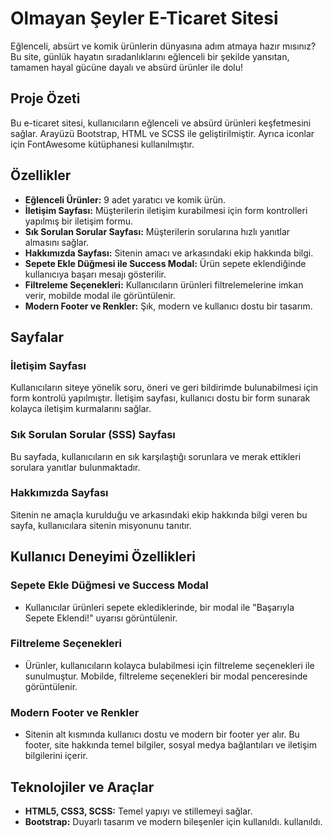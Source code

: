 # Olmayan Şeyler E-Ticaret Sitesi

Eğlenceli, absürt ve komik ürünlerin dünyasına adım atmaya hazır mısınız? Bu site, günlük hayatın sıradanlıklarını eğlenceli bir şekilde yansıtan, tamamen hayal gücüne dayalı ve absürd ürünler ile dolu! 

## Proje Özeti

Bu e-ticaret sitesi, kullanıcıların eğlenceli ve absürd ürünleri keşfetmesini sağlar. Arayüzü Bootstrap, HTML ve SCSS ile geliştirilmiştir. Ayrıca iconlar için FontAwesome kütüphanesi kullanılmıştır.

## Özellikler

- **Eğlenceli Ürünler:** 9 adet yaratıcı ve komik ürün.
- **İletişim Sayfası:** Müşterilerin iletişim kurabilmesi için form kontrolleri yapılmış bir iletişim formu.
- **Sık Sorulan Sorular Sayfası:** Müşterilerin sorularına hızlı yanıtlar almasını sağlar.
- **Hakkımızda Sayfası:** Sitenin amacı ve arkasındaki ekip hakkında bilgi.
- **Sepete Ekle Düğmesi ile Success Modal:** Ürün sepete eklendiğinde kullanıcıya başarı mesajı gösterilir.
- **Filtreleme Seçenekleri:** Kullanıcıların ürünleri filtrelemelerine imkan verir, mobilde modal ile görüntülenir.
- **Modern Footer ve Renkler:** Şık, modern ve kullanıcı dostu bir tasarım.

## Sayfalar

### İletişim Sayfası
Kullanıcıların siteye yönelik soru, öneri ve geri bildirimde bulunabilmesi için form kontrolü yapılmıştır. İletişim sayfası, kullanıcı dostu bir form sunarak kolayca iletişim kurmalarını sağlar.

### Sık Sorulan Sorular (SSS) Sayfası
Bu sayfada, kullanıcıların en sık karşılaştığı sorunlara ve merak ettikleri sorulara yanıtlar bulunmaktadır.

### Hakkımızda Sayfası
Sitenin ne amaçla kurulduğu ve arkasındaki ekip hakkında bilgi veren bu sayfa, kullanıcılara sitenin misyonunu tanıtır.

## Kullanıcı Deneyimi Özellikleri

### Sepete Ekle Düğmesi ve Success Modal
- Kullanıcılar ürünleri sepete eklediklerinde, bir modal ile "Başarıyla Sepete Eklendi!" uyarısı görüntülenir.
  
### Filtreleme Seçenekleri
- Ürünler, kullanıcıların kolayca bulabilmesi için filtreleme seçenekleri ile sunulmuştur. Mobilde, filtreleme seçenekleri bir modal penceresinde görüntülenir.
  
### Modern Footer ve Renkler
- Sitenin alt kısmında kullanıcı dostu ve modern bir footer yer alır. Bu footer, site hakkında temel bilgiler, sosyal medya bağlantıları ve iletişim bilgilerini içerir.
  
## Teknolojiler ve Araçlar

- **HTML5, CSS3, SCSS:** Temel yapıyı ve stillemeyi sağlar.
- **Bootstrap:** Duyarlı tasarım ve modern bileşenler için kullanıldı.
kullanıldı.